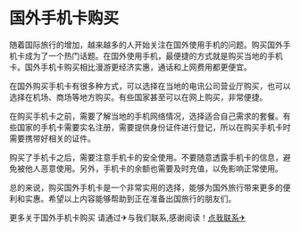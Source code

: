 # 国外手机卡购买

随着国际旅行的增加，越来越多的人开始关注在国外使用手机的问题。购买国外手机卡成为了一个热门话题。在国外使用手机，最便捷的方式就是购买当地的手机卡。国外手机卡购买相比漫游更经济实惠，通话和上网费用都更便宜。

在国外购买手机卡有很多种方式，可以选择在当地的电讯公司营业厅购买，也可以选择在机场、商场等地方购买。有些国家甚至可以在网上购买，非常便捷。

在购买手机卡之前，需要了解当地的手机网络情况，选择适合自己需求的套餐。有些国家的手机卡需要实名注册，需要提供身份证件进行登记，所以在购买手机卡时需要携带好相关的证件。

购买了手机卡之后，需要注意手机卡的安全使用。不要随意透露手机卡的信息，避免被他人恶意使用。另外，手机卡的余额也需要及时充值，以免影响正常使用。

总的来说，购买国外手机卡是一个非常实用的选择，能够为国外旅行带来更多的便利和实惠。希望以上内容能够帮助到正在准备出国旅行的朋友们。

更多关于国外手机卡购买 请通过✈与我们联系,感谢阅读！[点我联系✈](https://img.G208.com)